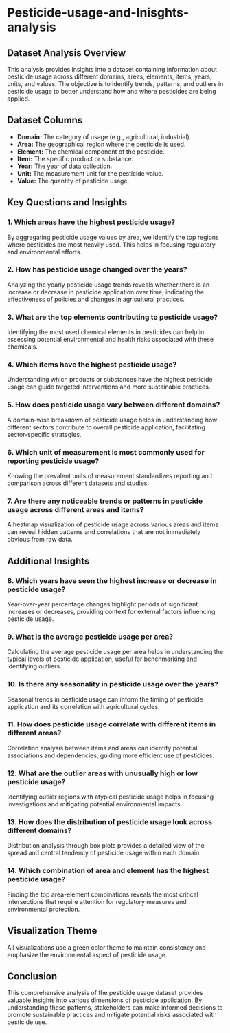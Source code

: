# Pesticide-usage-and-Inisghts-analysis

## Dataset Analysis Overview

This analysis provides insights into a dataset containing information about pesticide usage across different domains, areas, elements, items, years, units, and values. The objective is to identify trends, patterns, and outliers in pesticide usage to better understand how and where pesticides are being applied.

## Dataset Columns
- **Domain:** The category of usage (e.g., agricultural, industrial).
- **Area:** The geographical region where the pesticide is used.
- **Element:** The chemical component of the pesticide.
- **Item:** The specific product or substance.
- **Year:** The year of data collection.
- **Unit:** The measurement unit for the pesticide value.
- **Value:** The quantity of pesticide usage.

## Key Questions and Insights

### 1. Which areas have the highest pesticide usage?
By aggregating pesticide usage values by area, we identify the top regions where pesticides are most heavily used. This helps in focusing regulatory and environmental efforts.

### 2. How has pesticide usage changed over the years?
Analyzing the yearly pesticide usage trends reveals whether there is an increase or decrease in pesticide application over time, indicating the effectiveness of policies and changes in agricultural practices.

### 3. What are the top elements contributing to pesticide usage?
Identifying the most used chemical elements in pesticides can help in assessing potential environmental and health risks associated with these chemicals.

### 4. Which items have the highest pesticide usage?
Understanding which products or substances have the highest pesticide usage can guide targeted interventions and more sustainable practices.

### 5. How does pesticide usage vary between different domains?
A domain-wise breakdown of pesticide usage helps in understanding how different sectors contribute to overall pesticide application, facilitating sector-specific strategies.

### 6. Which unit of measurement is most commonly used for reporting pesticide usage?
Knowing the prevalent units of measurement standardizes reporting and comparison across different datasets and studies.

### 7. Are there any noticeable trends or patterns in pesticide usage across different areas and items?
A heatmap visualization of pesticide usage across various areas and items can reveal hidden patterns and correlations that are not immediately obvious from raw data.

## Additional Insights

### 8. Which years have seen the highest increase or decrease in pesticide usage?
Year-over-year percentage changes highlight periods of significant increases or decreases, providing context for external factors influencing pesticide usage.

### 9. What is the average pesticide usage per area?
Calculating the average pesticide usage per area helps in understanding the typical levels of pesticide application, useful for benchmarking and identifying outliers.

### 10. Is there any seasonality in pesticide usage over the years?
Seasonal trends in pesticide usage can inform the timing of pesticide application and its correlation with agricultural cycles.

### 11. How does pesticide usage correlate with different items in different areas?
Correlation analysis between items and areas can identify potential associations and dependencies, guiding more efficient use of pesticides.

### 12. What are the outlier areas with unusually high or low pesticide usage?
Identifying outlier regions with atypical pesticide usage helps in focusing investigations and mitigating potential environmental impacts.

### 13. How does the distribution of pesticide usage look across different domains?
Distribution analysis through box plots provides a detailed view of the spread and central tendency of pesticide usage within each domain.

### 14. Which combination of area and element has the highest pesticide usage?
Finding the top area-element combinations reveals the most critical intersections that require attention for regulatory measures and environmental protection.

## Visualization Theme
All visualizations use a green color theme to maintain consistency and emphasize the environmental aspect of pesticide usage.

## Conclusion
This comprehensive analysis of the pesticide usage dataset provides valuable insights into various dimensions of pesticide application. By understanding these patterns, stakeholders can make informed decisions to promote sustainable practices and mitigate potential risks associated with pesticide use.
